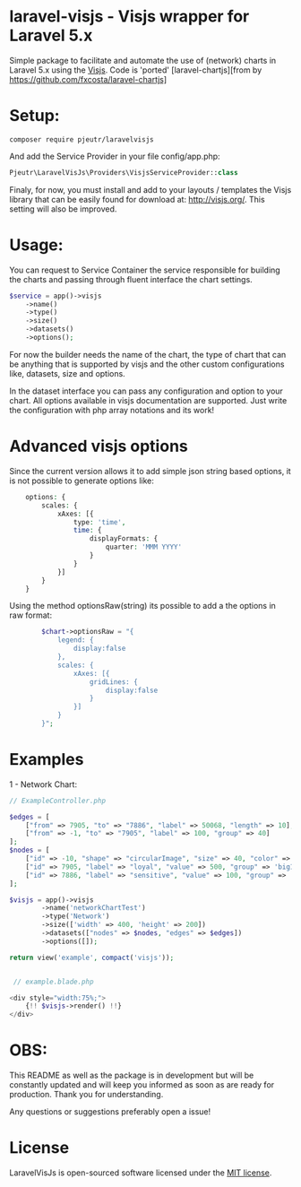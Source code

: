 
# laravel-visjs - Visjs wrapper for Laravel 5.x

Simple package to facilitate and automate the use of (network) charts in Laravel 5.x
using the [Visjs](http://visjs.org/).
Code is 'ported' [laravel-chartjs][from by https://github.com/fxcosta/laravel-chartjs]

# Setup:
```
composer require pjeutr/laravelvisjs
```

And add the Service Provider in your file config/app.php:
```php
Pjeutr\LaravelVisJs\Providers\VisjsServiceProvider::class
```

Finaly, for now, you must install and add to your layouts / templates the Visjs library that can be easily
found for download at: http://visjs.org/. This setting will also be improved.

# Usage:

You can request to Service Container the service responsible for building the charts
and passing through fluent interface the chart settings.

```php
$service = app()->visjs
    ->name()
    ->type()
    ->size()
    ->datasets()
    ->options();
```

For now the builder needs the name of the chart, the type of chart that can be anything that is supported by visjs and the other custom configurations like, datasets, size and options.

In the dataset interface you can pass any configuration and option to your chart.
All options available in visjs documentation are supported.
Just write the configuration with php array notations and its work!

# Advanced visjs options

Since the current version allows it to add simple json string based options, it is not possible to generate options like:

```php
    options: {
        scales: {
            xAxes: [{
                type: 'time',
                time: {
                    displayFormats: {
                        quarter: 'MMM YYYY'
                    }
                }
            }]
        }
    }
```

Using the method optionsRaw(string) its possible to add a the options in raw format:

```php
        $chart->optionsRaw = "{
            legend: {
                display:false
            },
            scales: {
                xAxes: [{
                    gridLines: {
                        display:false
                    }  
                }]
            }
        }";
```

# Examples

1 - Network Chart:
```php
// ExampleController.php

$edges = [
    ["from" => 7905, "to" => "7886", "label" => 50068, "length" => 10],
    ["from" => -1, "to" => "7905", "label" => 100, "group" => 40]
];
$nodes = [
	["id" => -10, "shape" => "circularImage", "size" => 40, "color" => '#999', "borderWidth" => 1],
	["id" => 7905, "label" => "loyal", "value" => 500, "group" => 'big1'],
	["id" => 7886, "label" => "sensitive", "value" => 100, "group" => 'big2']
];

$visjs = app()->visjs
        ->name('networkChartTest')
        ->type('Network')
        ->size(['width' => 400, 'height' => 200])
        ->datasets(["nodes" => $nodes, "edges" => $edges])
        ->options([]);

return view('example', compact('visjs'));


 // example.blade.php

<div style="width:75%;">
    {!! $visjs->render() !!}
</div>
```




# OBS:

This README as well as the package is in development but will be constantly updated and will keep you informed as soon as
are ready for production. Thank you for understanding.

Any questions or suggestions preferably open a issue!

# License
LaravelVisJs is open-sourced software licensed under the [MIT license](http://opensource.org/licenses/MIT).
